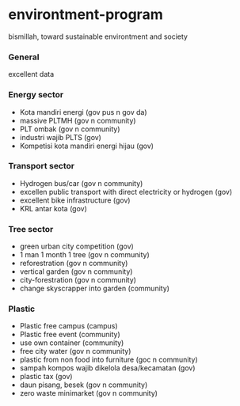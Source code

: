 # environtment-program
bismillah, toward sustainable environtment and society

### General
excellent data

### Energy sector
- Kota mandiri energi (gov pus n gov da)
- massive PLTMH (gov n community)
- PLT ombak (gov n community)
- industri wajib PLTS (gov)
- Kompetisi kota mandiri energi hijau (gov)

### Transport sector
- Hydrogen bus/car (gov n community)
- excellen public transport with direct electricity or hydrogen (gov)
- excellent bike infrastructure (gov)
- KRL antar kota (gov)
  
### Tree sector
- green urban city competition (gov)
- 1 man 1 month 1 tree (gov n community)
- reforestration (gov n community)
- vertical garden (gov n community)
- city-forestration (gov n community)
- change skyscrapper into garden (community)

### Plastic
- Plastic free campus (campus)
- Plastic free event (community)
- use own container (community)
- free city water (gov n community)
- plastic from non food into furniture (goc n community)
- sampah kompos wajib dikelola desa/kecamatan (gov)
- plastic tax (gov)
- daun pisang, besek (gov n community)
- zero waste minimarket (gov n community)
